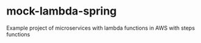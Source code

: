 # mock-lambda-spring
Example project of microservices with lambda functions in AWS with steps functions
